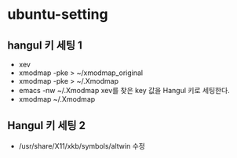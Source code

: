 # ubuntu-setting

## hangul 키 세팅 1
- xev
- xmodmap -pke > ~/xmodmap_original
- xmodmap -pke > ~/.Xmodmap
- emacs -nw ~/.Xmodmap 
xev를 찾은 key 값을 Hangul 키로 세팅한다.
- xmodmap ~/.Xmodmap

## Hangul 키 세팅 2
- /usr/share/X11/xkb/symbols/altwin 수정
